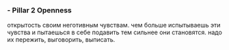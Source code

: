 ### - Pillar 2 Openness
открытость своим неготивным чувствам. чем больше испытываешь эти чувства и пытаешься в себе подавить тем сильнее они становятся. надо их пережить, выговорить, выписать.